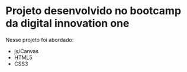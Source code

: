 # Projeto desenvolvido no bootcamp da digital innovation one
Nesse projeto foi abordado:
 - js/Canvas
 - HTML5
 - CSS3